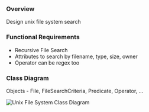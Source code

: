 ### Overview

Design unix file system search

### Functional Requirements

 - Recursive File Search
 - Attributes to search by filename, type, size, owner
 - Operator can be regex too

### Class Diagram

Objects - File, FileSearchCriteria, Predicate, Operator, ...

![Unix File System Class Diagram](http://www.plantuml.com/plantuml/proxy?cache=no&src=https://raw.githubusercontent.com/zanymarconi/cp4/refs/heads/main/dllgbb/unixfilesearch/ufscdiag.iuml)